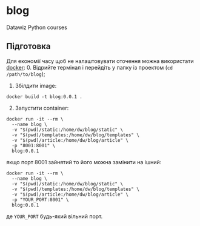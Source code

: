 # blog

Datawiz Python courses

## Підготовка

Для економії часу щоб не налаштовувати оточення можна використати [docker](https://docs.docker.com/desktop/install/mac-install/): 0. Відрийте термінал і перейдіть у папку із проектом (`cd /path/to/blog`);

1. Збілдити image:

```
docker build -t blog:0.0.1 .
```

2. Запустити container:

```
docker run -it --rm \
  --name blog \
  -v "$(pwd)/static:/home/dw/blog/static" \
  -v "$(pwd)/templates:/home/dw/blog/templates" \
  -v "$(pwd)/article:/home/dw/blog/article" \
  -p "8001:8001" \
  blog:0.0.1
```

якщо порт 8001 зайнятий то його можна замінити на ішний:

```
docker run -it --rm \
  --name blog \
  -v "$(pwd)/static:/home/dw/blog/static" \
  -v "$(pwd)/templates:/home/dw/blog/templates" \
  -v "$(pwd)/article:/home/dw/blog/article" \
  -p "YOUR_PORT:8001" \
  blog:0.0.1
```

де `YOUR_PORT` будь-який вільний порт.
